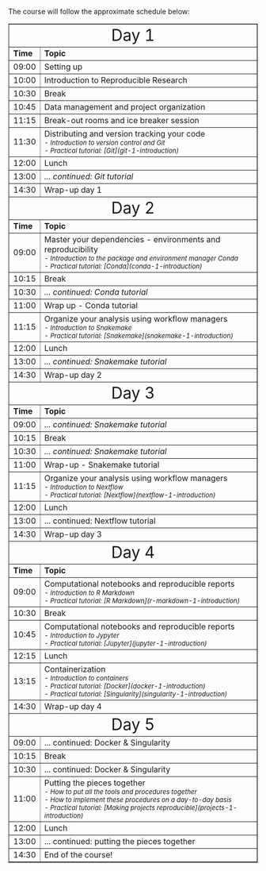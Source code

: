 The course will follow the approximate schedule below:

<table border=1>
  <tr>
    <td colspan="3">
      <font size="6">
      <center> Day 1 </center>
    </td>
  </tr>
  <tr>
    <td> <font size="3"><b>Time</b> </td>
    <td> <font size="3"><b>Topic</b> </td>
  </tr>
  <tr>
    <td> <font size="3"> 09:00 </td>
    <td> <font size="3"> Setting up </td>
  </tr>
  <tr>
    <td> <font size="3"> 10:00 </td>
    <td> <font size="3"> Introduction to Reproducible Research </td>
  </tr>
  <tr>
    <td> <font size="3"> 10:30 </td>
    <td> <font size="3"> Break </td>
  </tr>
  <tr>
    <td> <font size="3"> 10:45 </td>
    <td> <font size="3"> Data management and project organization </td>
  </tr>
  <tr>
    <td> <font size="3"> 11:15 </td>
    <td> <font size="3"> Break-out rooms and ice breaker session </td>
  </tr>
  <tr>
    <td> <font size="3"> 11:30 </td>
    <td> <font size="3"> Distributing and version tracking your code
         <font size="2"><i><br>
           - Introduction to version control and Git <br>
           - Practical tutorial: [Git](git-1-introduction) <br></td>
  </tr>
  <tr>
    <td> <font size="3"> 12:00 </td>
    <td> <font size="3"> Lunch </td>
  </tr>
  <tr>
    <td> <font size="3"> 13:00 </td>
    <td> <font size="3"><i>... continued: Git tutorial <br></td>
  </tr>
  <tr>
    <td> <font size="3"> 14:30 </td>
    <td> <font size="3"> Wrap-up day 1 </td>
  </tr>
  <tr>
    <td colspan="3">
      <font size="6">
      <center> Day 2 </center>
    </td>
  </tr>
  <tr>
    <td> <font size="3"><b>Time</b> </td>
    <td> <font size="3"><b>Topic</b> </td>
  </tr>
  <tr>
    <td> <font size="3"> 09:00 </td>
    <td> <font size="3"> Master your dependencies - environments and reproducibility
         <font size="2"><i><br>
         - Introduction to the package and environment manager Conda <br>
         - Practical tutorial: [Conda](conda-1-introduction) </i>
    </td>
  </tr>
  <tr>
    <td> <font size="3"> 10:15 </td>
    <td> <font size="3"> Break </td>
  </tr>
  <tr>
    <td> <font size="3"> 10:30 </td>
    <td> <font size="3"><i> ... continued: Conda tutorial </i><br></td>
  </tr>
  <tr>
    <td> <font size="3"> 11:00 </td>
    <td> <font size="3"> Wrap up - Conda tutorial </td>
  </tr>
  <tr>
    <td> <font size="3"> 11:15 </td>
    <td> <font size="3"> Organize your analysis using workflow managers
         <font size="2"> <i><br>
         - Introduction to Snakemake <br>
         - Practical tutorial: [Snakemake](snakemake-1-introduction)
         </i>
    </td>
  </tr>
  <tr>
    <td> <font size="3"> 12:00 </td>
    <td> <font size="3"> Lunch </td>
  </tr>
  <tr>
    <td> <font size="3"> 13:00 </td>
    <td> <font size="3"> <i> ... continued: Snakemake tutorial </i></td>
  </tr>
  <tr>
    <td> <font size="3"> 14:30 </td>
    <td> <font size="3"> Wrap-up day 2 </td>
  </tr>
  <tr>
    <td colspan="3">
      <font size="6">
      <center> Day 3 </center>
    </td>
  </tr>
  <tr>
    <td> <font size="3"><b>Time</b> </td>
    <td> <font size="3"><b>Topic</b> </td>
  </tr>
  <tr>
    <td> <font size="3"> 09:00 </td>
    <td> <font size="3"> <i> ... continued: Snakemake tutorial </i></td>
  </tr>
  <tr>
    <td> <font size="3"> 10:15 </td>
    <td> <font size="3"> Break </td>
  </tr>
  <tr>
    <td> <font size="3"> 10:30 </td>
    <td> <font size="3"> <i> ... continued: Snakemake tutorial </i></td>
  <tr>
    <td> <font size="3"> 11:00 </td>
    <td> <font size="3"> Wrap-up - Snakemake tutorial </td>
  </tr>
  <tr>
    <td> <font size="3"> 11:15 </td>
    <td> <font size="3"> Organize your analysis using workflow managers
         <font size="2"><i><br>
         - Introduction to Nextflow <br>
         - Practical tutorial: [Nextflow](nextflow-1-introduction) </i>
    </td>
  </tr>
  <tr>
    <td> <font size="3"> 12:00 </td>
    <td> <font size="3"> Lunch </td>
  </tr>
  <tr>
    <td> <font size="3"> 13:00 </td>
    <td> <font size="3"> ... continued: Nextflow tutorial </td>
  <tr>
  <tr>
    <td> <font size="3"> 14:30 </td>
    <td> <font size="3"> Wrap-up day 3 </td>
  </tr>
  <tr>
    <td colspan="3">
      <font size="6">
      <center> Day 4 </center>
    </td>
  </tr>
  <tr>
    <td> <font size="3"><b>Time</b> </td>
    <td> <font size="3"><b>Topic</b> </td>
  </tr>
  <tr>
    <td> <font size="3"> 09:00 </td>
    <td> <font size="3"> Computational notebooks and reproducible reports
         <font size="2"><i><br>
         - Introduction to R Markdown<br>
         - Practical tutorial: [R Markdown](r-markdown-1-introduction) </i>
    </td>
  </tr>
  <tr>
    <td> <font size="3"> 10:30 </td>
    <td> <font size="3"> Break </td>
  </tr>
  <tr>
    <td> <font size="3"> 10:45 </td>
    <td> <font size="3"> Computational notebooks and reproducible reports
         <font size="2"><i><br>
         - Introduction to Jypyter <br>
         - Practical tutorial: [Jupyter](jupyter-1-introduction) <br>
    </td>
  </tr>
  <tr>
    <td> <font size="3"> 12:15 </td>
    <td> <font size="3"> Lunch </td>
  </tr>
  <tr>
    <td> <font size="3"> 13:15 </td>
    <td> <font size="3"> Containerization
         <font size="2"> <i> <br>
         - Introduction to containers <br>
         - Practical tutorial: [Docker](docker-1-introduction) <br>
         - Practical tutorial: [Singularity](singularity-1-introduction) </i>
    </td>
  </tr>
  <tr>
    <td> <font size="3"> 14:30  </td>
    <td> <font size="3"> Wrap-up day 4 </td>
  </tr>
  <tr>
    <td colspan="3">
      <font size="6">
      <center> Day 5 </center>
    </td>
  </tr>
  <tr>
    <td> <font size="3"> 09:00 </td>
    <td> <font size="3"> ... continued: Docker & Singularity </td>
  <tr>
  <tr>
    <td> <font size="3"> 10:15 </td>
    <td> <font size="3"> Break </td>
  </tr>
  <tr>
    <td> <font size="3"> 10:30 </td>
    <td> <font size="3"> ... continued: Docker & Singularity </td>
  </tr>
  <tr>
    <td> <font size="3"> 11:00  </td>
    <td> <font size="3"> Putting the pieces together
         <font size="2"> <i> <br>
         - How to put all the tools and procedures together <br>
         - How to implement these procedures on a day-to-day basis <br>
         - Practical tutorial: [Making projects reproducible](projects-1-introduction) <i>
    </td>
  </tr>
  <tr>
    <td> <font size="3"> 12:00 </td>
    <td> <font size="3"> Lunch </td>
  </tr>
  <tr>
    <td> <font size="3"> 13:00  </td>
    <td> <font size="3"> ... continued: putting the pieces together </td>
  </tr>
  <tr>
    <td> <font size="3"> 14:30 </td>
    <td> <font size="3"> End of the course! </td>
  </tr>
</table>
